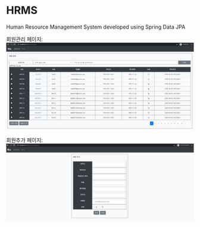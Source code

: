 # HRMS
Human Resource Management System developed using Spring Data JPA

회원관리 페이지: 
![alt text](https://github.com/dabitk/HRMS/blob/master/HRMS.JPG "Main Page")

회원추가 페이지:
![alt text](https://github.com/dabitk/HRMS/blob/master/register.JPG "Registration Page")
